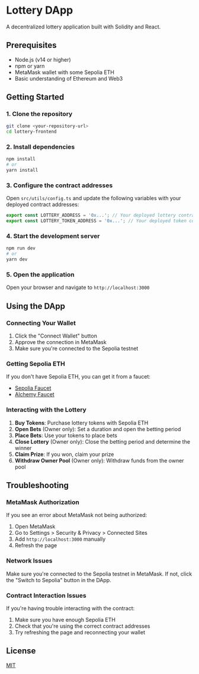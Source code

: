 # Lottery DApp

A decentralized lottery application built with Solidity and React.

## Prerequisites

- Node.js (v14 or higher)
- npm or yarn
- MetaMask wallet with some Sepolia ETH
- Basic understanding of Ethereum and Web3

## Getting Started

### 1. Clone the repository

```bash
git clone <your-repository-url>
cd lottery-frontend
```

### 2. Install dependencies

```bash
npm install
# or
yarn install
```

### 3. Configure the contract addresses

Open `src/utils/config.ts` and update the following variables with your deployed contract addresses:

```typescript
export const LOTTERY_ADDRESS = '0x...'; // Your deployed lottery contract address
export const LOTTERY_TOKEN_ADDRESS = '0x...'; // Your deployed token contract address
```

### 4. Start the development server

```bash
npm run dev
# or
yarn dev
```

### 5. Open the application

Open your browser and navigate to `http://localhost:3000`

## Using the DApp

### Connecting Your Wallet

1. Click the "Connect Wallet" button
2. Approve the connection in MetaMask
3. Make sure you're connected to the Sepolia testnet

### Getting Sepolia ETH

If you don't have Sepolia ETH, you can get it from a faucet:
- [Sepolia Faucet](https://sepoliafaucet.com/)
- [Alchemy Faucet](https://sepoliafaucet.com/)

### Interacting with the Lottery

1. **Buy Tokens**: Purchase lottery tokens with Sepolia ETH
2. **Open Bets** (Owner only): Set a duration and open the betting period
3. **Place Bets**: Use your tokens to place bets
4. **Close Lottery** (Owner only): Close the betting period and determine the winner
5. **Claim Prize**: If you won, claim your prize
6. **Withdraw Owner Pool** (Owner only): Withdraw funds from the owner pool

## Troubleshooting

### MetaMask Authorization

If you see an error about MetaMask not being authorized:
1. Open MetaMask
2. Go to Settings > Security & Privacy > Connected Sites
3. Add `http://localhost:3000` manually
4. Refresh the page

### Network Issues

Make sure you're connected to the Sepolia testnet in MetaMask. If not, click the "Switch to Sepolia" button in the DApp.

### Contract Interaction Issues

If you're having trouble interacting with the contract:
1. Make sure you have enough Sepolia ETH
2. Check that you're using the correct contract addresses
3. Try refreshing the page and reconnecting your wallet

## License

[MIT](LICENSE) 